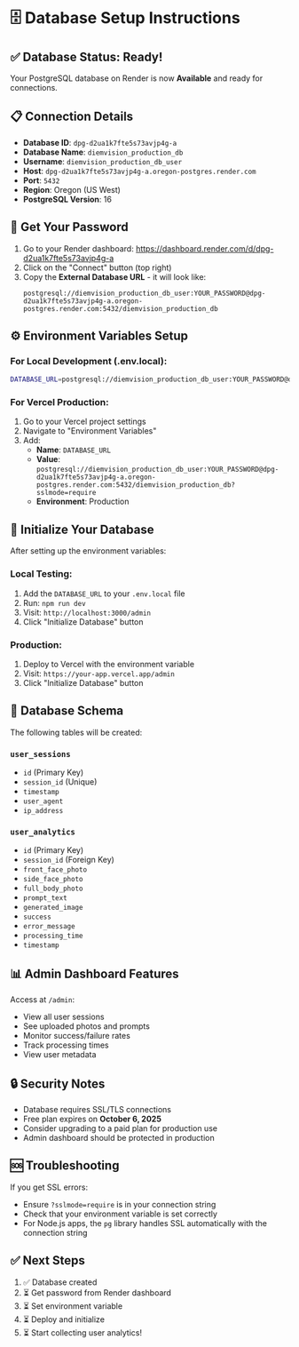 # 🗄️ Database Setup Instructions

## ✅ Database Status: Ready!

Your PostgreSQL database on Render is now **Available** and ready for connections.

## 📋 Connection Details

- **Database ID**: `dpg-d2ua1k7fte5s73avjp4g-a`
- **Database Name**: `diemvision_production_db`
- **Username**: `diemvision_production_db_user`
- **Host**: `dpg-d2ua1k7fte5s73avjp4g-a.oregon-postgres.render.com`
- **Port**: `5432`
- **Region**: Oregon (US West)
- **PostgreSQL Version**: 16

## 🔐 Get Your Password

1. Go to your Render dashboard: https://dashboard.render.com/d/dpg-d2ua1k7fte5s73avjp4g-a
2. Click on the "Connect" button (top right)
3. Copy the **External Database URL** - it will look like:
   ```
   postgresql://diemvision_production_db_user:YOUR_PASSWORD@dpg-d2ua1k7fte5s73avjp4g-a.oregon-postgres.render.com:5432/diemvision_production_db
   ```

## ⚙️ Environment Variables Setup

### For Local Development (.env.local):
```bash
DATABASE_URL=postgresql://diemvision_production_db_user:YOUR_PASSWORD@dpg-d2ua1k7fte5s73avjp4g-a.oregon-postgres.render.com:5432/diemvision_production_db?sslmode=require
```

### For Vercel Production:
1. Go to your Vercel project settings
2. Navigate to "Environment Variables"
3. Add:
   - **Name**: `DATABASE_URL`
   - **Value**: `postgresql://diemvision_production_db_user:YOUR_PASSWORD@dpg-d2ua1k7fte5s73avjp4g-a.oregon-postgres.render.com:5432/diemvision_production_db?sslmode=require`
   - **Environment**: Production

## 🚀 Initialize Your Database

After setting up the environment variables:

### Local Testing:
1. Add the `DATABASE_URL` to your `.env.local` file
2. Run: `npm run dev`
3. Visit: `http://localhost:3000/admin`
4. Click "Initialize Database" button

### Production:
1. Deploy to Vercel with the environment variable
2. Visit: `https://your-app.vercel.app/admin`
3. Click "Initialize Database" button

## 🔧 Database Schema

The following tables will be created:

### `user_sessions`
- `id` (Primary Key)
- `session_id` (Unique)
- `timestamp`
- `user_agent`
- `ip_address`

### `user_analytics`
- `id` (Primary Key)
- `session_id` (Foreign Key)
- `front_face_photo`
- `side_face_photo`
- `full_body_photo`
- `prompt_text`
- `generated_image`
- `success`
- `error_message`
- `processing_time`
- `timestamp`

## 📊 Admin Dashboard Features

Access at `/admin`:
- View all user sessions
- See uploaded photos and prompts
- Monitor success/failure rates
- Track processing times
- View user metadata

## 🔒 Security Notes

- Database requires SSL/TLS connections
- Free plan expires on **October 6, 2025**
- Consider upgrading to a paid plan for production use
- Admin dashboard should be protected in production

## 🆘 Troubleshooting

If you get SSL errors:
- Ensure `?sslmode=require` is in your connection string
- Check that your environment variable is set correctly
- For Node.js apps, the `pg` library handles SSL automatically with the connection string

## ✅ Next Steps

1. ✅ Database created
2. ⏳ Get password from Render dashboard
3. ⏳ Set environment variable
4. ⏳ Deploy and initialize
5. ⏳ Start collecting user analytics!
